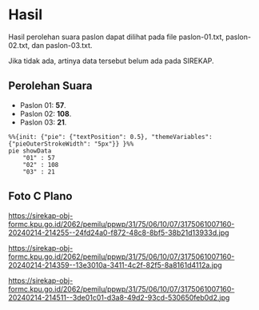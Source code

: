 # Hasil

Hasil perolehan suara paslon dapat dilihat pada file paslon-01.txt, paslon-02.txt, dan paslon-03.txt.

Jika tidak ada, artinya data tersebut belum ada pada SIREKAP.

## Perolehan Suara

 * Paslon 01: **57**.
 * Paslon 02: **108**.
 * Paslon 03: **21**.

```mermaid
%%{init: {"pie": {"textPosition": 0.5}, "themeVariables": {"pieOuterStrokeWidth": "5px"}} }%%
pie showData
    "01" : 57
    "02" : 108
    "03" : 21
```
## Foto C Plano

https://sirekap-obj-formc.kpu.go.id/2062/pemilu/ppwp/31/75/06/10/07/3175061007160-20240214-214255--24fd24a0-f872-48c8-8bf5-38b21d13933d.jpg

https://sirekap-obj-formc.kpu.go.id/2062/pemilu/ppwp/31/75/06/10/07/3175061007160-20240214-214359--13e3010a-3411-4c2f-82f5-8a8161d4112a.jpg

https://sirekap-obj-formc.kpu.go.id/2062/pemilu/ppwp/31/75/06/10/07/3175061007160-20240214-214511--3de01c01-d3a8-49d2-93cd-530650feb0d2.jpg
